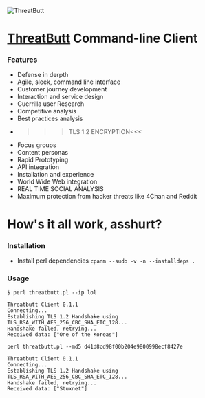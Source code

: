 ![ThreatButt](http://threatbutt.com/threatbutt.png)

# [ThreatButt](http://threatbutt.com) Command-line Client
### Features
* Defense in derpth
* Agile, sleek, command line interface
* Customer journey development
* Interaction and service design
* Guerrilla user Research
* Competitive analysis
* Best practices analysis
* >>>TLS 1.2 ENCRYPTION<<<
* Focus groups
* Content personas
* Rapid Prototyping
* API integration
* Installation and experience
* World Wide Web integration
* REAL TIME SOCIAL ANALYSIS
* Maximum protection from hacker threats like 4Chan and Reddit

# How's it all work, asshurt?
### Installation
* Install perl dependencies `cpanm --sudo -v -n --installdeps .`

### Usage
```shell
$ perl threatbutt.pl --ip lol

Threatbutt Client 0.1.1
Connecting...
Establishing TLS 1.2 Handshake using TLS_RSA_WITH_AES_256_CBC_SHA_ETC_128...
Handshake failed, retrying...
Received data: ["One of the Koreas"]

perl threatbutt.pl --md5 d41d8cd98f00b204e9800998ecf8427e

Threatbutt Client 0.1.1
Connecting...
Establishing TLS 1.2 Handshake using TLS_RSA_WITH_AES_256_CBC_SHA_ETC_128...
Handshake failed, retrying...
Received data: ["Stuxnet"]

```
